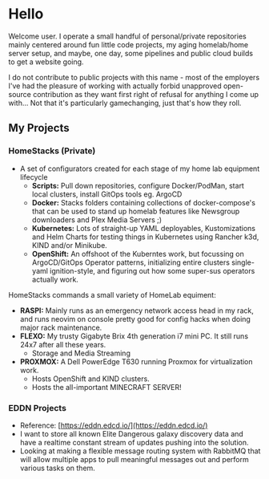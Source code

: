 # Hello

Welcome user. I operate a small handful of personal/private repositories mainly
centered around fun little code projects, my aging homelab/home server setup,
and maybe, one day, some pipelines and public cloud builds to get a website going.

I do not contribute to public projects with this name - most of the employers I've
had the pleasure of working with actually forbid unapproved open-source
contribution as they want first right of refusal for anything I come up with...
Not that it's particularly gamechanging, just that's how they roll.

## My Projects

### HomeStacks (Private)

- A set of configurators created for each stage of my home lab equipment lifecycle
  - __Scripts:__ Pull down repositories, configure Docker/PodMan, start local clusters, install GitOps tools eg. ArgoCD
  - __Docker:__ Stacks folders containing collections of docker-compose's that can be used to stand up homelab features like Newsgroup downloaders and Plex Media Servers ;)
  - __Kubernetes:__ Lots of straight-up YAML deployables, Kustomizations and Helm Charts for testing things in Kubernetes using Rancher k3d, KIND and/or Minikube.
  - __OpenShift:__ An offshoot of the Kuberntes work, but focussing on ArgoCD/GitOps Operator patterns, initializing entire clusters single-yaml ignition-style, and figuring out how some super-sus operators actually work.

HomeStacks commands a small variety of HomeLab equiment:

- __RASPI:__ Mainly runs as an emergency network access head in my rack, and runs neovim on console pretty good for config hacks when doing major rack maintenance.
- __FLEXO:__ My trusty Gigabyte Brix 4th generation i7 mini PC.  It still runs 24x7 after all these years.
  - Storage and Media Streaming
- __PROXMOX:__ A Dell PowerEdge T630 running Proxmox for virtualization work.
  - Hosts OpenShift and KIND clusters.
  - Hosts the all-important MINECRAFT SERVER!

### EDDN Projects

- Reference: [https://eddn.edcd.io/](https://eddn.edcd.io/)
- I want to store all known Elite Dangerous galaxy discovery data and have a realtime constant stream of updates pushing into the solution.
- Looking at making a flexible message routing system with RabbitMQ that will allow multiple apps to pull meaningful messages out and perform various tasks on them.